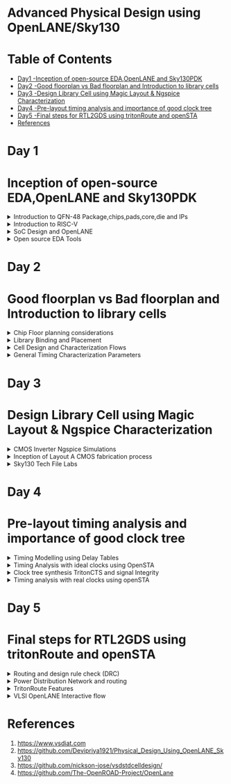 # Advanced Physical Design using OpenLANE/Sky130
# Table of Contents 
 - [Day1 -Inception of open-source EDA,OpenLANE and Sky130PDK ](#Inception-of-open-source-EDA,OpenLANE-and-Sky130PDK)<br>
 - [Day2 -Good floorplan vs Bad floorplan and Introduction to library cells](#Good-floorplan-vs-Bad-floorplan-and-Introduction-to-library-cells)<br>
  - [Day3 -Design Library Cell using Magic Layout & Ngspice Characterization](#Design-Library-Cell-using-Magic-Layout-&-Ngspice-Characterization)<br>
  - [Day4 -Pre-layout timing analysis and importance of good clock tree](#Pre-layout-timing-analysis-and-importance-of-good-clock-tree)<br>
  - [Day5 -Final steps for RTL2GDS using tritonRoute and openSTA](#Final-steps-for-RTL2GDS-using-tritonRoute-and-openSTA)<br>
  - [References](#References)<br>
  


 # Day 1
 # Inception of open-source EDA,OpenLANE and Sky130PDK
 <details>
   <summary>
       Introduction to QFN-48 Package,chips,pads,core,die and IPs
   </summary>

   **Arduino** 
   
Arduino is an open-source platform that helps circuit developers build electronic projects. It consists of both hardware and software. Arduino hardware is a programmable circuit board called a microcontroller. Arduino software is an IDE (integrated development environment) through which developers write and upload the code to the microcontroller. We can feed a program with a set of instructions to the Arduino board that can carry out simple to complex tasks.

  **Block Diagram of Arduino Board**

   ![Arduino](https://github.com/IswaryaIlanchezhiyan/Iswarya_sky130/assets/140998760/d421c2f2-2714-405f-9158-200d5a4a7bad)

   The chip in the Arduino board looks like

   ![Arduino board](https://github.com/IswaryaIlanchezhiyan/Iswarya_sky130/assets/140998760/edf64881-76a4-43e1-aa7b-220e920fb395)

   Wire bounds are used to connect QFN-48 Package pins to the boundaries of the chip.

   Components inside the chip
   
   ![arduino chip](https://github.com/IswaryaIlanchezhiyan/Iswarya_sky130/assets/140998760/e3618f3c-d071-40ee-abe0-95c22a16438f)

   **Pads** - are something through which we can send signals inside the chip.

   **Core** - is the place where all the digital logic's are placed in the chip.

   **Foundry** - is a place where the chips are manufactured.

   **IP** -  An intellectual property core (IP core) is a functional block of logic or data used to make a field-programmable gate array (FPGA) or application-specific integrated circuit for a product.Foundry IPs are used for communication inside the chip.

   **Macros** - Macro Cells are the Memory cells. These IPs have been designed by some other Analog design team, which can be used in the floor plan stage of the design.

</details>

<details>
 <summary>
   Introduction to RISC-V
 </summary>

**RISC-V**

 RISC-V (“risk-five”) is an instruction set architecture (ISA) rooted in reduced instruction set computer (RISC) principles. RISC-V is unique, even revolutionary, because it is a common, free, open-source ISA to which software can be ported, hardware can be developed, and processors can be built to support it.

**ISA**

An Instruction Set Architecture (ISA) is part of the abstract model of a computer that defines how the CPU is controlled by the software. The ISA acts as an interface between the hardware and the software, specifying both what the processor is capable of doing as well as how it gets done.The ISA provides the only way through which a user is able to interact with the hardware.

ISA also known as **Abstract Interface** and **Architecture of Computer**.

 **Diagrammatic Representation**

![Diagrammatic Representation](https://github.com/IswaryaIlanchezhiyan/Iswarya-RISC-V/assets/140998760/04cf63c8-a085-45c8-9879-791dbaae9c32)

**System Software**

System Software is the interface between Hardware and User Applications.System Software includes
+ Operating Systems
+ Compiler
+ Assembler

**Operating Systems**

It converts apps into their respective assembly language program and then into binary code for the hardware to understand it.
It also 
+ handle IO operations
+ allocate memory
+ low level system functions


**Compiler**

It is a special program that translates a programming language's source code into Instruction sets(.exe file).

Instruction sets depends on the hardware that we are going to use.

**Assembler**

It converts Instruction sets into binary code(logic 1 & logic 0).

**Instruction Sets**

Initially, we get specifications from ISA and write a HDL (Hardware Description Language) code which get synthesized into a gate level design .Gate Level Design is then converted into respective layout(Hardware).

**Instruction Set Architecture** has
+ Pseudo Instructions
+ Base Integer Instructions(RV64I)
+ Multiply Extension(RV64M)
+ Single & Double precision floating point extension (RV64F & RV64D)
+ Application Binary Interface
+ Memory Allocation & Stack Pointer

</details>

<details>
 <summary>
   SoC Design and OpenLANE
 </summary>
 
**Introduction to all components of open-source digital ASIC design**

ASIC Enablers
+ RTL IPs
+ EDA Tools
+ PDK Data

**RTL IPs** 
RTL IP Integration enables IP packaging, integration, documentation and reuse based on the IPXACT format. Starting from a RTL block, IP core or SoC, the tool helps generate the related IPXACT description.

**EDA Tools**
Electronic Design Automation, or EDA, is a market segment consisting of software, hardware, and services with the collective goal of assisting in the definition, planning, design, implementation, verification, and subsequent manufacturing of semiconductor devices, or chips.

**PDK**
A Process Design Kit (PDK) is a library of basic photonic components generated by the foundry to give open access to their generic process for fabrication.

![ASIC enabler](https://github.com/IswaryaIlanchezhiyan/Iswarya_sky130/assets/140998760/89b2d0e3-b60f-4287-8ccd-57e2f1380b33)

**Simplified RTL2GDS flow**

![rtl2gdsflow](https://github.com/IswaryaIlanchezhiyan/Iswarya_sky130/assets/140998760/bdefd1a0-895d-4a98-98f5-e0f9303900ef)

**1.Synthesis** - converts RTL to a circuit out of components from the standard cell library.
A standard-cell library is a collection of low-level electronic logic functions such as AND, OR, INVERT, flip-flops, latches, and buffers. These cells are realized as fixed-height, variable-width full-custom cells.

![synthesis](https://github.com/IswaryaIlanchezhiyan/Iswarya_sky130/assets/140998760/46e85e6e-695b-4fa8-a97b-2b74ec62a41e)

**2.Floor/Power Planning**  

Chip Floor-planning - partition the chip die between different system building blocks and place the I/O pads

![chip planning](https://github.com/IswaryaIlanchezhiyan/Iswarya_sky130/assets/140998760/c44a7036-1c6e-4053-b075-ca043f3e7c2a)

Macro Floor-planning - dimensions,pin locations,row dimensions

![macro plan](https://github.com/IswaryaIlanchezhiyan/Iswarya_sky130/assets/140998760/83228a9f-0aa5-48f0-ab5d-e504e3a752e0)

Power Planning  - provide power to the every macros, standard cells, and all other cells are present in the design

![power plan](https://github.com/IswaryaIlanchezhiyan/Iswarya_sky130/assets/140998760/bde5f4bc-ba2f-4d6e-bf8c-9005d3563c34)

**Placement** 

Place the cells on the floorplan rows,aligned with the sites

![placement](https://github.com/IswaryaIlanchezhiyan/Iswarya_sky130/assets/140998760/b69fedde-2145-483e-9951-8f30fb5bedfb)

Placement usually done in 2 steps:

1.Global

2.Detailed

![placement 2](https://github.com/IswaryaIlanchezhiyan/Iswarya_sky130/assets/140998760/fd5c2425-ecbe-4320-8aad-dc0d0d17ef2b)

**Clock Tree Synthesis**

The concept of Clock Tree Synthesis (CTS ) is the automatic insertion of buffers/inverters along the clock paths of the ASIC design in order to balance the clock delay to all clock inputs. In order to balance clock skew and minimize insertion delay, CTS is performed.

A clock tree has different structures:

+ Fish bone+
+ H-tree
+ X-tree
+ Multi-level clock tree

**Routing**

Routing is making physical connections between signal pins using metal layers.

![routing](https://github.com/IswaryaIlanchezhiyan/Iswarya_sky130/assets/140998760/54e16de1-7e88-46de-b615-1f0222f9b14f)

**Sign Off**

Sign off includes 
+ the physical verification of the design
+  the timing verification of the design
+  the power verification of the design
+  the electrical verification of the design
  
 Once all these verifications are completed and the chip is deemed to be functioning as expected, the design can be signed off.

 **Introduction to OpenLANE and Strive chipsets**

 **OpenLane** is a RTL to GDSII infrastructure library based on several components including OpenROAD, Yosys, Magic, Netgen, CVC, SPEF-Extractor, KLayout and a number of custom scripts for design exploration and optimization.

 OpenLane abstracts the underlying open source utilities, and allows users to configure all their behavior with just a single configuration file, but also allows for completely custom, Python-based scripts.

 OpenLANE can be used to harden Macros and Chips.

 Two modes of operation:

 + Autonomous or Interactive
 + Design Space Exploration

**Introduction to OPenLANE detailed ASIC Design flow**

![openlane designflow](https://github.com/IswaryaIlanchezhiyan/Iswarya_sky130/assets/140998760/10ba224c-7974-47fb-9bcb-8b07b8125485)

**Synthesis Exploration**

+ Yosys is used for RTL synthesis
+ ABC is used for logic synthesis and technology mapping

 ABC needs a script that defines the sequence of optimization operations.OpenLane comes with several synthesis scripts,We call them “Synthesis Strategies”.Synthesis Exploration can help picking the best
strategy for a given design.

**Design Exploration**

 + OpenLane has 16 design specific configurations
 + Not all combinations may result in a DRC clean layout
 + OpenLane can sweep different parameters to help with that
 + For each run, OpenLane collects around 35 different design metrics

**OpenLANE Regression**

+ The design exploration utility is, also, used for regression testing
+ We run OpenLane on ~70 designs and compare the results to the best known ones

**Design for Test**

 + Scan Insertion
 + Automatic Test Pattern Generation (ATPG)
 + Test Patterns Compaction
 + Fault Coverage
 + Fault Simulation

**Physical Implementation**

+ Also called automated PnR (Place and Route)
+ Floor/Power Planning
+ End Decoupling Capacitors and Tap cells insertion
+ Placement: Global and Detailed
+ Post placement optimization
+ Clock Tree Synthesis (CTS)
+ Routing: Global and Detailed

**Logic Equivalence check**

 + Every time the netlist is modified (ECO), verification must be performed
   
      1.CTS modifies the netlist
   
      2.Post Placement optimizations modifies the netlist
 + LEC is used to formally confirm that the function did not change by modifying the netlist

**Dealing with Antenna Violations**

 + When a metal wire segment is fabricated, it can act as an antenna.
 + Reactive ion etching causes charge to accumulate on the wire.
 + Transistor gates can be damaged during fabrication

 + Two solutions:
   
   1.Bridging attaches a higher layer intermediary
      + Requires Router awareness (not there yet!)

   2.Add antenna diode cell to leak away charges
      + Antenna diodes are provided by the SCL

**Physical verification DRC & LVS**

 + Magic is used for Design Rules Checking and SPICE Extraction from Layout
 + Netgen is used for LVS
 + Extracted SPICE by Magic vs. Verilog netlist
</details>
<details>
 <summary>
   Open source EDA Tools
 </summary>


 
Docker Installation:

 ```

$ sudo apt-get update
$ sudo apt-get upgrade
$ sudo apt install -y build-essential python3 python3-venv python3-pip make git
$ sudo apt install apt-transport-https ca-certificates curl software-properties-common
$ curl -fsSL https://download.docker.com/linux/ubuntu/gpg | sudo gpg --dearmor -o /usr/share/keyrings/docker-archive-keyring.gpg
$ echo "deb [arch=amd64 signed-by=/usr/share/keyrings/docker-archive-keyring.gpg] https://download.docker.com/linux/ubuntu $(lsb_release -cs) stable" | sudo tee /etc/apt/sources.list.d/docker.list > /dev/null
$ sudo apt update
$ sudo apt install docker-ce docker-ce-cli containerd.io
$ sudo docker run hello-world
$ sudo groupadd docker
$ sudo usermod -aG docker $USER
$ sudo reboot

```

After Reboot

```

$ docker run hello-world

```

Below is the screenshot of successful launch

![Screenshot from 2023-09-05 18-00-04](https://github.com/IswaryaIlanchezhiyan/Iswarya_asic_course/assets/140998760/c5b4808f-c46e-476c-affb-0edd9353880d)

OpenLANE Installation:

```

$ git clone https://github.com/The-OpenROAD-Project/OpenLane --recurse-submodules 
$ cd OpenLane
$ sudo make
$ sudo make test

```

Invoking OpenLANE:

```

$ sudo make mount
./flow.tcl -interactive
package require openlane 0.9
prep -design picorv32a
run_synthesis

```

![openlane install](https://github.com/IswaryaIlanchezhiyan/Iswarya_Advanced_Physical_Design_Using_OpenLANE-Sky130/assets/140998760/a0f8dcb4-2fea-4134-a6d3-90e531aecd10)

To view the synthesis report:

```

cd /OpenLane/designs/picorv32a/runs/RUN_2023.09.11_10.18.48/reports/synthesis
vim 1-synthesis.AREA_0.stat.rpt

```

![synthesis report](https://github.com/IswaryaIlanchezhiyan/Iswarya_Advanced_Physical_Design_Using_OpenLANE-Sky130/assets/140998760/2730d4ff-1429-4329-9caf-ec32f8ced042)

**Flop Ratio**

Flop Ratio = (Number of D Flipflops)/(Total Number of Cells) = (1596)/(10104) =  0.1579

 </details>

 # Day 2
 # Good floorplan vs Bad floorplan and Introduction to library cells

 <details>
  <summary>
   Chip Floor planning considerations
  </summary>

  **Utilization Factor and Aspect Ratio**

  ```

  Utilization Factor =  Area occupied the Netlist
                        __________________________
                        Total Area of the Core

```

```

 Aspect Ratio = Height
                _______
                Width

```
If the value of Aspect Ratio is 1,the chip is square shaped.

**Preplaced of Cells**

The very first step in chip design is floorplanning, in which the width and height of the chip, basically the area of the chip, is defined. A chip consists of two parts, 'core' and 'die'.During placement and routing, most of the placement tools, place/move logic cells based on floorplan specifications. Some of the important or critical cell's locations has to be pre-defined before actual placement and routing stages. The critical cells are mostly the cells related to clocks, viz. clock buffers, clock mux, etc. and also few other cells such as RAM's, ROM,s etc. Since, these cells are placed in to core before placement and routing stage, they are called 'preplaced cells'. 

**De-coupling Capacitors**

A decoupling capacitor is a capacitor, which is used decouple the critical cells from main power supply, in order to protect the cells from the disturbance occuring in the power distribution lines and source. The purpose of using decoupling capacitors is to deliver current to the gates during switching.

**Power Planning**

One of the most important stages in physical design is power planning. It will be utilized to supply power to macros and standard cells while staying under the IR-Drop limit. The resistance of the metal wires that make up the power distribution network causes a steady-state IR Drop. Steady-state IR Drop minimizes the voltage differential between local power and ground, lowering the speed and noise immunity of local cells and macros.

![powerplanning](https://github.com/IswaryaIlanchezhiyan/Iswarya_Advanced_Physical_Design_Using_OpenLANE-Sky130/assets/140998760/b0c7884b-258b-43d3-b798-5b758f64346e)

Rings: Its Carries VDD and VSS around the chip

Stripes: Its Carries VDD and VSS from Rings across the chip

Rails: It connects VDD and VSS to the standard cell VDD and VSS.

Trunk: The connection between Pad and Ring

Pad: Interface from IC  to the outside world.

Power Planning calculates  the required number of power pins,Rings and stripes count,Ring and striped widths,IR drop.


**Pin Placement and Logical Cell Placement Blockage**

Pin Placement details basically come from the TOP level design where we are having information to place pins according to the interaction with other HMs.
We need to define edge, layer and location before placing pins.After pin placement, IO Pad placement happens.

**Steps to run Floor plan using OpenLANE**

```

run_floorplan

```

![runfloorplan](https://github.com/IswaryaIlanchezhiyan/Iswarya_Advanced_Physical_Design_Using_OpenLANE-Sky130/assets/140998760/21082ce8-16a5-45d7-8645-b053d6d305a3)


To view Floorplan in Magic Layout:

```

cd /home/iswarya/OpenLane/designs/picorv32a/runs/RUN_2023.09.17_06.20.00/results/floorplan
magic -T /home/iswarya/OpenLane/open_pdks/sky130/sky130A/libs.tech/magic/sky130A.tech lef read ../../tmp/merged.nom.lef def read picorv32.def &

```

![runfloorplan layout](https://github.com/IswaryaIlanchezhiyan/Iswarya_Advanced_Physical_Design_Using_OpenLANE-Sky130/assets/140998760/df27d6a4-3a9f-4be2-abb9-addb3075adf9)

**Steps to run Placement using OpenLANE**

```

run_placement

```

 </details>

 <details>
  <summary>
    Library Binding and Placement
  </summary>

  **Netlist Binding and initial Design**

  In electronic design, a netlist is a description of the connectivity of an electronic circuit. In its simplest form, a netlist consists of a list of the electronic components in a circuit and a list of the nodes they are connected to. Generally,we have gates like and,or etc. and flipflops in our design.But in reality,they have a physical dimension like square,rectangular etc.

  The cells in the design have various parameters like width,height,time information.delay and certains conditions for execution all the parameters are stored in Library.

  **Optimized Placement**

  Now ,we have to place the cells in the floorplan.If the input to the cells are far away from each other ,Repeaters (Buffers) are placed inbetween Input pin and Cells for passing correct information and for reducing delay.

![optimize placement](https://github.com/IswaryaIlanchezhiyan/Iswarya_Advanced_Physical_Design_Using_OpenLANE-Sky130/assets/140998760/4597080d-fda0-4325-94e5-e7c17f8f5c05)

**Need for Library Characterization**

Knowing the logical function of a cell is not sufficient to build functional electrical circuits. More aspects need to be considered; for example, the speed of a single cell will influence the speed of the full circuit, just as the power used by a single cell can influence the total power. Further, the speed as well as the power might be influenced by the output load. Standard-cell characterization aims at collecting this sort of information.

Library characterization is a process of simulating a standard cell using analog simulators to extract input load, speed, and power data in a way that the downstream tools can process it all. This can be done via a specific analog simulator whose output is used to generate the characterization data, or by using a library characterization tool.

**Congestion aware placement using Replace**

**Legalization** - During legalization, the tool moves the cells to legal locations on the placement grid and eliminate any overlap between cells. These small changes to cell location cause the lengths of the wire connections to change, possibly causing new timing violations. Such violations can often be fixed by incremental optimization, for example: by resizing the driving cells.


**Global Placement** - There is no legalization.

**Detailed Placement** -  There is legalization.

```

run_placement

```

![run_placement](https://github.com/IswaryaIlanchezhiyan/Iswarya_Advanced_Physical_Design_Using_OpenLANE-Sky130/assets/140998760/2d335fc5-6c94-42fc-aabe-5b23615f7ba6)

 </details>

 <details>
  <summary>
   Cell Design and Characterization Flows
  </summary>

  **Cell Design Flow**

It has three steps:
+ Inputs for Cell Design Flow
+ Design Steps
+ Outputs

**Inputs** - are from Process Design Kits(PDKs): DRV &LVS rules,spice models,library & user defined specifications.

**Design Steps** - Circuit Design, Layout Design, Characterization

**Outputs** - CDL(Circuit Description Language),GDSII,LEF,Extracted Spice Netlist(.cir)

**Typical Characterization Flow**

+ Read in the models and tech files
+ Read extracted spice netlist
+ Recognise behaviour of the cell
+ Read the subcircuits
+ Attach power sources
+ Apply stimulus to characterization setup
+ Provide necessary output capacitance loads
+ Provide necessary simulation commands

GUNA is a open software used for characterization.All the above steps are fed into GUNA which generates timing,noise,power.libs,function.
</details>

<details>
 <summary>
  General Timing Characterization Parameters
 </summary>

 **Timing Threshold Definitions**

 ![timingthreshold](https://github.com/IswaryaIlanchezhiyan/Iswarya_Advanced_Physical_Design_Using_OpenLANE-Sky130/assets/140998760/c606b58c-2aa9-40e8-aada-8d9c992abf23)

 **Propagation Delay** 
 
 Propagation delay is the time required for a signal to propagate through a gate or net.Hence if it is cell, you can call it as “Gate or Cell Delay” or if it is net you can call it as “Net Delay”.Propagation delay of a gate or cell is the time it takes for a signal at the input pin to affect the output signal at output pin.For any gate propagation delay is measured between 50% of input transition to the corresponding 50% of output transition.

 **Transistion Delay**

 Transition delay or slew is defined as the time taken by signal to rise from 10 %( 20%) to the 90 %( 80%) of its maximum value. This is known as “rise time”.Similarly “fall time” can be defined as the time taken by a signal to fall from 90 %( 80%) to the 10 %( 20%) of its maximum value.Transition is the time it takes for the pin to change state.

 ```

Propagation delay = time(out_thr) - time(in_thr)

Rise transition time = time(slew_high_rise_thr) - time (slew_low_rise_thr)

Low transition time = time(slew_high_fall_thr) - time (slew_low_fall_thr)

```
</details>

# Day 3
# Design Library Cell using Magic Layout & Ngspice Characterization

<details>
 <summary>
  CMOS Inverter Ngspice Simulations
 </summary>

 **IO Placer Revision**

 OpenLANE allows users to make changes to environment variables on the fly. For instance, if we wish to change the pin placement from equidistant to some other style of placement we may do the following in the openLANE flow:

 ```

set ::env(FP_IO_MODE) 2

```

**SPICE Deck creation for CMOS Inverter**

SPICE Deck includes the following steps:

+ Component Connectivity
+ Component Values
+ Nodes Identification
+ Naming Nodes
+ Model Description
+ Netlist Description

**SPICE Deck Simulation for CMOS Inverter**

![spice waveform](https://github.com/IswaryaIlanchezhiyan/Iswarya_Advanced_Physical_Design_Using_OpenLANE-Sky130/assets/140998760/ee68b02e-d674-4f57-a350-64ab244acd20)

**Switching Threshold Vm**

The switching threshold, VM, is defined as the point where Vin = Vout. Its value can be obtained graphically from the intersection of the VTC with the line given by Vin = Vout. In this region, both PMOS and NMOS are always saturated, since VDS = VGS.

![threshold](https://github.com/IswaryaIlanchezhiyan/Iswarya_Advanced_Physical_Design_Using_OpenLANE-Sky130/assets/140998760/b293ad12-2646-4321-8c92-eac07038cd99)

**Static and Dynamic Simulation of CMOS Inverter**

![static cmos](https://github.com/IswaryaIlanchezhiyan/Iswarya_Advanced_Physical_Design_Using_OpenLANE-Sky130/assets/140998760/944f03a7-7afc-465c-b2bf-eaf5e9dc29f5)

**Lab steps to git clone vsdstdcelldesign**

</details>
<details>
 <summary>
   Inception of Layout A CMOS fabrication process
 </summary>

 **16-mask CMOS Process**

**Selecting a substrate** - Secting the body/substrate material.

 ![step1](https://github.com/IswaryaIlanchezhiyan/Iswarya_Advanced_Physical_Design_Using_OpenLANE-Sky130/assets/140998760/00f3e5a4-4e3a-47aa-968f-6d9196911e85)

**Creating active regions for Transistors** -  Isolation between active region pockets by SiO2 and Si3N4 deposition followed by photolithography and etching.

![step2](https://github.com/IswaryaIlanchezhiyan/Iswarya_Advanced_Physical_Design_Using_OpenLANE-Sky130/assets/140998760/3b0b3fb0-d7c4-4b76-a61c-aeaca06b8bf9)

**N-well and P-well formation** - Ion implanation by Boron for P-well and by Phosphorous for N-well formation.

![step3](https://github.com/IswaryaIlanchezhiyan/Iswarya_Advanced_Physical_Design_Using_OpenLANE-Sky130/assets/140998760/d1a9d532-e55d-403c-8e54-2222f7733624)

**Formation of Gate** - NMOS and PMOS gates formed by photolithography techniques.

![step4](https://github.com/IswaryaIlanchezhiyan/Iswarya_Advanced_Physical_Design_Using_OpenLANE-Sky130/assets/140998760/c26d6b4a-3e4a-4965-94f4-13063c3cab54)

**Lightly Doped Drain Formation** - LDD formed to prevent hot electron effect.

![step5](https://github.com/IswaryaIlanchezhiyan/Iswarya_Advanced_Physical_Design_Using_OpenLANE-Sky130/assets/140998760/1a79bbbf-e6fd-467e-a6a1-c9786106bd82)

**Source and Drain Formation** - Screen oxide added to avoid channelling during implants followed by Aresenic implantation and annealing.

![step6](https://github.com/IswaryaIlanchezhiyan/Iswarya_Advanced_Physical_Design_Using_OpenLANE-Sky130/assets/140998760/8279c48b-2444-497c-ad1f-a9e0cda41f5f)

**Local Interconnect Formation** - Removal of screen oxide by HF etching. Deposition of Ti for low resistant contacts.

![step7](https://github.com/IswaryaIlanchezhiyan/Iswarya_Advanced_Physical_Design_Using_OpenLANE-Sky130/assets/140998760/300e152d-6954-4c56-8ac2-8251c4e27cf3)

**Higher Level Metal Formation** - CMP for planarization followed by TiN and Tungsten deposition. Top SiN layer for chip protection.

![step8](https://github.com/IswaryaIlanchezhiyan/Iswarya_Advanced_Physical_Design_Using_OpenLANE-Sky130/assets/140998760/6b8a27f9-7fd9-4da1-9fea-90d4dc7297c3)

**Steps to create std cell layout and extract spice netlist**

The Magic layout of a CMOS inverter will be used so as to intergate the inverter with the picorv32a design. To do this, inverter magic file is sourced from vsdstdcelldesign by cloning it 

```

git clone https://github.com/nickson-jose/vsdstdcelldesign

```

</details>

<details>
 <summary>
   Sky130 Tech File Labs
 </summary>

 </details>

 # Day 4
 # Pre-layout timing analysis and importance of good clock tree

<details>
 <summary>
   Timing Modelling using Delay Tables
 </summary>

 **Introduction to Delay Tables**

 We encounter several types of delays in ASIC design. They are as follows:

+ Gate delay or Intrinsic delay
+ Net delay or Interconnect delay or Wire delay or Extrinsic delay or Flight time
+ Transition or Slew
+ Propagation delay
+ Contamination delay

Wire delays or extrinsic delays are calculated using output drive strength, input capacitance and wire load models. Other delays are intrinsic properties of each and every gate.

Transistors within a gate take a finite time to switch. This means that a change on the input of a gate takes a finite time to cause a change on the output. 

Gate delay =function of (input transition (slew) time, Cnet+Cpin).

or

Gate delay =function of (input transition (slew) time, Cload).

![delay tables](https://github.com/IswaryaIlanchezhiyan/Iswarya_Advanced_Physical_Design_Using_OpenLANE-Sky130/assets/140998760/b83578a9-7976-4f18-b815-dc5ff527ac51)

</details>

<details>
 <summary>
   Timing Analysis with ideal clocks using OpenSTA
 </summary>

**Setup Timing Analysis**

Setup time is the minimum amount of time the data signal should be held steady before the clock edge so that the data can be reliably sampled. Think of the setup time constraint as a race between the data signal and the clock.

![setup time analysis](https://github.com/IswaryaIlanchezhiyan/Iswarya_Advanced_Physical_Design_Using_OpenLANE-Sky130/assets/140998760/ed57e250-bca9-4267-a271-1d461a33ff55)

**Clock Jitter**

Jitter is the timing variations of a set of signal edges from their ideal values. Jitters in clock signals are typically caused by noise or other disturbances in the system. Contributing factors include thermal noise, power supply variations, loading conditions, device noise, and interference coupled from nearby circuits.

 Clock jitter is the deviation of a clock edge from its ideal position in time. Simply speaking, it is the inability of a clock source to produce a clock with clean edges. As the clock edge can arrive within a range, the difference between two successive clock edges will determine the instantaneous period for that cycle. So, clock jitter is of importance while talking about timing analysis. There are many causes of jitter including PLL loop noise, power supply ripples, thermal noise, crosstalk between signals etc.

 ![clock jitter](https://github.com/IswaryaIlanchezhiyan/Iswarya_Advanced_Physical_Design_Using_OpenLANE-Sky130/assets/140998760/25f286e1-e8e3-4f46-83e7-e28e6f4fbf73)
 
</details>
<details>
 <summary>
  Clock tree synthesis TritonCTS and signal Integrity 
 </summary>

 **Clock tree routing and buffering using H-Tree algorithm**

 Clocks are used to synchronize data communication. Before clock tree synthesis, clock path behaves as ideal, where there is equal delay from clock source to sink.
 
The concept of clock tree synthesis (CTS) is the automatic insertion of buffers/inverters along the clock paths of the ASIC design to balance the clock delay to all clock inputs. Basically, clock gets evenly distributed throughout the design across all the sequential elements.

There are number of algorithms to build the clock tree:

+ H Tree
+ Clock Mesh
+ Spine
+ Fish bone

In recent times, in order to compete the clock tree balancing we use H tree algorithm. Let’s go into the details of H Tree algorithm.

**Algorithm steps for the H-Tree**

+ Find out all the flops present.
+ Find out the center of all the flops.
+ Trace clock port to center point.
+ Now divide the core into two parts, trace both the parts and reach to each center.
+ Then from this center, again divide the area into two and again trace till center at both the end.
+ Repeat this algorithm till the time we reach the flop clock pin.

**Crosstalk**

Crosstalk is the unwanted coupling of signals between adjacent wires or devices in a VLSI layout. It can occur due to capacitive, inductive, or resistive effects. Crosstalk can cause signal distortion, delay, or switching errors, especially in high-speed or low-voltage circuits.

Every electrical signal, whether electrical, magnetic, or moving, is connected to a fluctuating field. When these fields intersect, their signals interfere with one another. Crosstalk is caused by electromagnetic interference. If two wires close to each other carry different signals, the currents in them will generate magnetic fields that will induce a lesser signal in the adjoining wire.

Electrical impedance in the return path provides shared impedance coupling between the signals in electrical circuits that share a common signal return channel, resulting in crosstalk.

![crosstalk](https://github.com/IswaryaIlanchezhiyan/Iswarya_Advanced_Physical_Design_Using_OpenLANE-Sky130/assets/140998760/104dfa53-a078-4de6-b261-e06a6a277b98)

**Clock Net Shielding**

Shielding is required to protect the critical net from the outer environment. Shielding is an effective and very common technique to reduce crosstalk noise as well as delay uncertainty at the cost of the increased routing area. . In the lower technology nodes, Due to capacitive and inductive coupling effects, inserting a shield line is necessary to keep the signal integrity efficiently. 

![clock net shielding](https://github.com/IswaryaIlanchezhiyan/Iswarya_Advanced_Physical_Design_Using_OpenLANE-Sky130/assets/140998760/ce2b06f1-4aa8-4628-bc3d-41250cbf84b8)

</details>
<details>
 <summary>
   Timing analysis with real clocks using openSTA
 </summary>

 **Setup Timing Analysis using Real Clocks**

Setup time is the minimum amount of time before the clock edge that the data input must be stable
 
 ![setup real](https://github.com/IswaryaIlanchezhiyan/Iswarya_Advanced_Physical_Design_Using_OpenLANE-Sky130/assets/140998760/0053c9a1-62fa-4b34-9e6d-e572535405f8)

 **Hold Time Analysis using Real Clocks**

Hold time is the minimum amount of time after the clock edge that the data input must remain stable

![hold real](https://github.com/IswaryaIlanchezhiyan/Iswarya_Advanced_Physical_Design_Using_OpenLANE-Sky130/assets/140998760/41406b24-d0fb-4b0e-844c-82806b9bfa5b)

</details>

# Day 5
#  Final steps for RTL2GDS using tritonRoute and openSTA

<details>
 <summary>
   Routing and design rule check (DRC)
 </summary>

 **Introduction to Maze Routing and Lee's algorithm**

 Routing is the task of finding a set of connections that will wire together with the terminals of different modules on a printed circuit board or VLSI chip. In the simplest case, these connections are made on a single routing layer of metal. Each connection or net connects a source terminal to a destination terminal.

The Maze Routing algorithm represents the routing layer as a grid, where each gridpoint can contain connections to adjacent gridpoints. It searches for a shortest-path connection between the source and destination nodes of a connection by performing a search and labeling each gridpoint with its distance from the source. This expansion phase will eventually reach the destination node if a connection is possible. A second traceback phase then forms the connection by following any path with decreasing labels. This algorithm is guaranteed to find the shortest path between a source and destination for a given connection. However, when multiple connections are made one connection may block other connections.

Lee’s Algorithm performs a breadth-first search traversal of the grid, starting from the source cell and expanding outward in all possible directions. Each cell is marked with a distance value indicating the number of grid cells traversed to reach that point. This process continues until the destination cell is reached or all possible paths have been explored.

During the traversal, Lee’s Algorithm keeps track of the parent cell for each visited cell, forming a tree-like structure. This information enables efficient backtracking from the destination cell to the source cell, effectively identifying the shortest path. By considering the distances and parent cells, the routing solution obtained through Lee’s Algorithm ensures minimal wirelength and reduced congestion.

![maze](https://github.com/IswaryaIlanchezhiyan/Iswarya_Advanced_Physical_Design_Using_OpenLANE-Sky130/assets/140998760/2f2dbcc2-37f1-4711-aa17-f68b07017a90)


**Benefits of Lee’s Algorithm**

Lee’s Algorithm brings several advantages to VLSI routing:

+ The algorithm guarantees finding the shortest path between source and destination points efficiently, making it suitable for large-scale integrated circuits.
+ By minimizing the distance between interconnected components, Lee’s Algorithm helps reduce wirelength, leading to improved signal propagation and reduced delays.
+ The algorithm’s adaptability allows designers to incorporate additional constraints, such as avoiding specific areas or optimizing for power consumption, into the routing process.

**Design Rule Check(DRC)**

Design Rule Checking (DRC) verifies as to whether a specific design meets the constraints imposed by the process technology to be used for its manufacturing. DRC checking is an essential part of the physical design flow and ensures the design meets manufacturing requirements and will not result in a chip failure. The process technology rules are provided by process engineers and/or fabrication facility.

**Types of Design Rule Checking**

Each process technology will have its own set of rules. The number of DRC rules and complexity of rules increases as the manufacturing technology shrinks at advanced nodes.

Here are some basic and common types of DRC rules

+ Minimum width
+ Minimum spacing 
+ Minimum area
+ Wide metal jog
+ Misaligned via wire
+ Special notch spacing
+ End of line spacing

</details>

<details>
 <summary>
   Power Distribution Network and routing
 </summary>

 **Routing using Triton Route**

 Detailed routing is a dead-or-alive critical element in design automation tooling for advanced node enablement. However, very few works address detailed routing in the recent open literature, particularly in the context of modern industrial designs and a complete, end-to-end flow. The ISPD-2018 Initial Detailed Routing Contest addressed this gap for modern industrial designs, using a realistic design rules set. In this work, we present TritonRoute, a detailed router capable of delivering a DRC-clean routing solution. The key contributions of TritonRoute include an in-memory router database, along with an end-to-end detailed routing scheme that is capable of comprehending connectivity and design rule constraints, with every key detail revealed by a code release under a permissive open source license. We evaluate our router using the official ISPD-2018 benchmark suite and show that TritonRoute achieves an unprecedented solution quality – improved wirelength and via count, and an extremely low level of design rule violations (DRCs). Compared to the known best detailed routing solutions from all published academic detailed routers, TritonRoute improves wirelength by up to 0.8% (avg. 0.4%), via count by up to 16.1% (avg. 9.3%), and DRCs by up to 100% (avg. 92.0%).

 ![triton route](https://github.com/IswaryaIlanchezhiyan/Iswarya_Advanced_Physical_Design_Using_OpenLANE-Sky130/assets/140998760/c61462b2-b78e-402f-99d2-cd2ca586a5d4)

 </details>
 <details>
  <summary>
     TritonRoute Features
  </summary>

  **Preprocessed Route Guide**

  ![preprocessed route](https://github.com/IswaryaIlanchezhiyan/Iswarya_Advanced_Physical_Design_Using_OpenLANE-Sky130/assets/140998760/32afb4e3-3946-4cab-8569-26b2e18a0b7e)

  **Requirements**
  + should have unit width.
  + should be in preferred direction.

**Splitting**

A guide with width (orthogonal to the preferred direction) greater than unit width is split into multiple unit-width guides.

**Merging**

Touching guides (touching edge orthogonal to the preferred routing direction) are merged.

**Bridging**

Touching guides (touching edge parallel to the preferred routing direction) are bridged with additional upper (default) or lower layer guides. After bridging, inter-guide connectivity does not rely on routing topologies with non-preferred direction routing.

**Inter-guide Connectivity**

All unconnected terminals of a net can be traced through connected route guides. Two guides are connected if (i) they are on the same metal layer with touching edges, or (ii) they are on neighboring metal layers with a nonzero vertically overlapped area. Each unconnected terminal (i.e., pin of a standard-cell instance or an IO port) should have its pin shape overlapped by a route guide.

**Intra-Layer Parallel Routing**

Since route guides on the same metal layer are aligned and have unit width, routing realization can be executed in parallel as long as two route guides do not overlap (subject to design rules). We partition each metal layer into nonoverlapping, unit-width panels such that each panel runs parallel to the preferred routing direction. Each route guide is assigned to (exactly) one panel. Routing realization of all route guides within a panel is subject to the limits of shared routing resources, i.e., track availability and various design rules. By contrast, routing realizations in different panels are almost independent, except for design rule constraints, i.e., minimum spacing. Thus, intra-layer routing can be performed in parallel, with respect to panels. In our implementation, for one metal layer, we route all even-index panels in parallel, and then route all odd-index panels in parallel so that design rules violations along panel boundaries can be optimized.

**Inter-Layer Sequential Routing**

We assign routing segments and vias layer by layer, in a sequential manner, from the bottom metal layer to the top layer. Only after we have assigned all routing segments and vias for all panels on layer l, do we proceed to the next (upper) metal layer l+1. 

In our implementation, vias between a lower layer and an upper layer are assigned when we perform the upper-layer panel routing. We handle both intra-guide and inter-guide connectivity in our MILP-based panel routing. Note that in this flow, we do not consider pre-routed power-ground (PG) mesh. Also, since we do not perform iterated inter-panel and interlayer improvements, we currently do not consider routing detours to help achieve DRC convergence.

![inter intra](https://github.com/IswaryaIlanchezhiyan/Iswarya_Advanced_Physical_Design_Using_OpenLANE-Sky130/assets/140998760/a28c8de5-7061-4175-94be-a0b938fce468)

# Handling Connectivity

**Access Point**

An access point (AP) is an on-grid point on the metal layer of the route guide, and is used to connect to lower-layer segments, upper-layer segments, pins or IO ports. An access point may also contain certain detailed routing segments and vias as needed.

 If access points are used for inter-guide connectivity to lower-layer or upper-layer guides, we generate all on-grid access points within the guides' overlapped area. If access points are used for pins or IO ports, we generate all on-grid access points along the preferred routing direction up to 15 tracks apart. We note that only access points with unique routing patterns in the preferred direction are generated. We discard all access points using non-preferred routing except for pin access. We do not generate off-grid access points in our implementation. However, our flow supports the co-existence of on-grid and off-grid access points, including off-grid routing patterns.

**Access Point Cluster**

An access point cluster (APC) is the union of all access points derived from the same lower-layer segment, upper-layer guide, a pin or an IO port.

**Routing Toping Algorithm**

![algorithm](https://github.com/IswaryaIlanchezhiyan/Iswarya_Advanced_Physical_Design_Using_OpenLANE-Sky130/assets/140998760/5419d784-1b79-4995-95cd-be6c5fcc2ce4)

 </details>

 <details>
  <summary>
    VLSI OpenLANE Interactive flow
  </summary>

  ```


cd OpenLane/ 
make mount 

./flow.tcl -interactive
package require openlane 0.9
prep -design picorv32a
run_synthesis
run_floorplan
run_placement
run_cts
run_routing
run_magic
run_magic_spice_export
run_magic_drc
run_lvs
run_magic_antenna_check

```

 </details>

# References

1. https://www.vsdiat.com
2. https://github.com/Devipriya1921/Physical_Design_Using_OpenLANE_Sky130
3. https://github.com/nickson-jose/vsdstdcelldesign/
4. https://github.com/The-OpenROAD-Project/OpenLane
   

 
 
